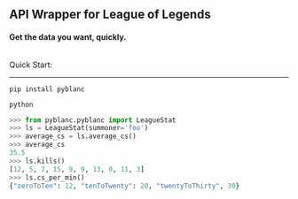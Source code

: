 ## API Wrapper for League of Legends
#### Get the data you want, quickly.

######

Quick Start:

---------------------
`pip install pyblanc`

`python`
```python
>>> from pyblanc.pyblanc import LeagueStat
>>> ls = LeagueStat(summoner='foo')
>>> average_cs = ls.average_cs()
>>> average_cs
35.5 
>>> ls.kills()
[12, 5, 7, 15, 9, 9, 13, 0, 11, 3]
>>> ls.cs_per_min() 
{"zeroToTen": 12, "tenToTwenty": 20, "twentyToThirty", 30}
```
